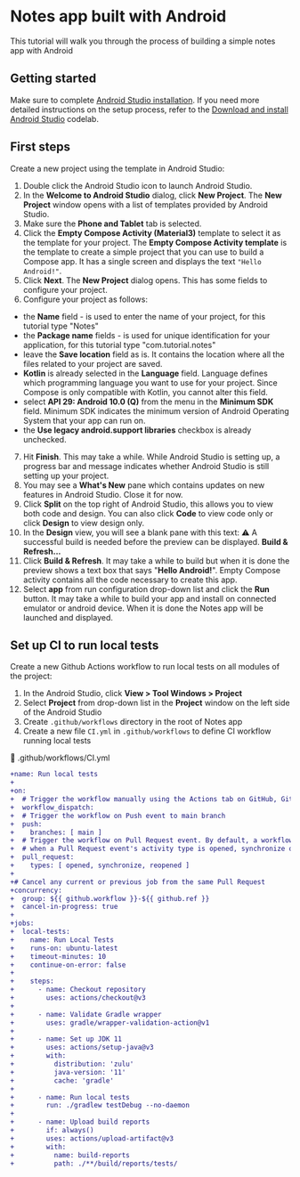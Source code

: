 # Notes app built with Android

This tutorial will walk you through the process of building a simple notes app with Android

## Getting started

Make sure to complete [Android Studio installation](https://developer.android.com/studio/install). If you need more detailed instructions on the setup process, refer to the [Download and install Android Studio](https://developer.android.com/codelabs/basic-android-kotlin-training-install-android-studio) codelab.

## First steps

Create a new project using the template in Android Studio:
1. Double click the Android Studio icon to launch Android Studio.
2. In the **Welcome to Android Studio** dialog, click **New Project**. The **New Project** window opens with a list of templates provided by Android Studio.
3. Make sure the **Phone and Tablet** tab is selected.
4. Click the **Empty Compose Activity (Material3)** template to select it as the template for your project. The **Empty Compose Activity template** is the template to create a simple project that you can use to build a Compose app. It has a single screen and displays the text `"Hello Android!"`.
5. Click **Next**. The **New Project** dialog opens. This has some fields to configure your project.
6. Configure your project as follows:
- the **Name** field - is used to enter the name of your project, for this tutorial type "Notes"
- the **Package name** fields - is used for unique identification for your application, for this tutorial type "com.tutorial.notes"
- leave the **Save location** field as is. It contains the location where all the files related to your project are saved.
- **Kotlin** is already selected in the **Language** field. Language defines which programming language you want to use for your project. Since Compose is only compatible with Kotlin, you cannot alter this field.
- select **API 29: Android 10.0 (Q)** from the menu in the **Minimum SDK** field. Minimum SDK indicates the minimum version of Android Operating System that your app can run on.
- the **Use legacy android.support libraries** checkbox is already unchecked.
7. Hit **Finish**. This may take a while. While Android Studio is setting up, a progress bar and message indicates whether Android Studio is still setting up your project.
8. You may see a **What's New** pane which contains updates on new features in Android Studio. Close it for now.
9. Click **Split** on the top right of Android Studio, this allows you to view both code and design. You can also click **Code** to view code only or click **Design** to view design only.
10. In the **Design** view, you will see a blank pane with this text: ⚠️ A successful build is needed before the preview can be displayed. **Build & Refresh...**
11. Click **Build & Refresh**. It may take a while to build but when it is done the preview shows a text box that says "**Hello Android!**". Empty Compose activity contains all the code necessary to create this app.
12. Select **app** from run configuration drop-down list and click the **Run** button. It may take a while to build your app and install on connected emulator or android device. When it is done the Notes app will be launched and displayed.

## Set up CI to run local tests

Create a new Github Actions workflow to run local tests on all modules of the project:
1. In the Android Studio, click **View > Tool Windows > Project**
2. Select **Project** from drop-down list in the **Project** window on the left side of the Android Studio
3. Create `.github/workflows` directory in the root of Notes app
4. Create a new file `CI.yml` in `.github/workflows` to define CI workflow running local tests

📄 .github/workflows/CI.yml
```diff
+name: Run local tests
+
+on:
+  # Trigger the workflow manually using the Actions tab on GitHub, GitHub CLI, or the REST API
+  workflow_dispatch:
+  # Trigger the workflow on Push event to main branch
+  push:
+    branches: [ main ]
+  # Trigger the workflow on Pull Request event. By default, a workflow only runs
+  # when a Pull Request event's activity type is opened, synchronize or reopened.
+  pull_request:
+    types: [ opened, synchronize, reopened ]
+
+# Cancel any current or previous job from the same Pull Request
+concurrency:
+  group: ${{ github.workflow }}-${{ github.ref }}
+  cancel-in-progress: true
+
+jobs:
+  local-tests:
+    name: Run Local Tests
+    runs-on: ubuntu-latest
+    timeout-minutes: 10
+    continue-on-error: false
+
+    steps:
+      - name: Checkout repository
+        uses: actions/checkout@v3
+
+      - name: Validate Gradle wrapper
+        uses: gradle/wrapper-validation-action@v1
+
+      - name: Set up JDK 11
+        uses: actions/setup-java@v3
+        with:
+          distribution: 'zulu'
+          java-version: '11'
+          cache: 'gradle'
+
+      - name: Run local tests
+        run: ./gradlew testDebug --no-daemon
+
+      - name: Upload build reports
+        if: always()
+        uses: actions/upload-artifact@v3
+        with:
+          name: build-reports
+          path: ./**/build/reports/tests/
```
